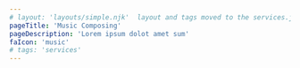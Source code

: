 ```yaml
---
# layout: 'layouts/simple.njk'  layout and tags moved to the services.json to keep dry, since the data repeats, removed from: photography and video
pageTitle: 'Music Composing'
pageDescription: 'Lorem ipsum dolot amet sum'
faIcon: 'music'
# tags: 'services'
---
```

